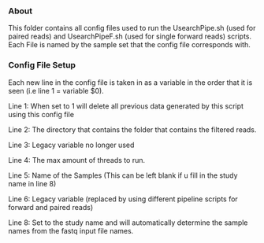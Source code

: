 ### About
This folder contains all config files used to run the UsearchPipe.sh (used for paired reads) and UsearchPipeF.sh (used for single forward reads) scripts. Each File is named by the sample set that the config file corresponds with.

### Config File Setup

Each new line in the config file is taken in as a variable in the order that it is seen (i.e line 1 = variable $0).

Line 1: When set to 1 will delete all previous data generated by this script using this config file

Line 2: The directory that contains the folder that contains the filtered reads.

Line 3: Legacy variable no longer used

Line 4: The max amount of threads to run.

Line 5: Name of the Samples (This can be left blank if u fill in the study name in line 8)

Line 6: Legacy variable (replaced by using different pipeline scripts for forward and paired reads)

Line 8: Set to the study name and will automatically determine the sample names from the fastq input file names.
